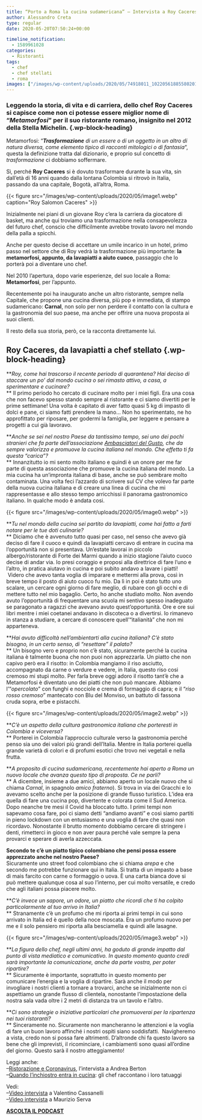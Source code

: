 ```yaml
---
title: “Porto a Roma la cucina sudamericana” – Intervista a Roy Caceres
author: Alessandro Creta
type: regular
date: 2020-05-20T07:50:24+00:00

timeline_notification:
  - 1589961028
categories:
  - Ristoranti
tags:
  - chef
  - chef stellati
  - roma
images: ["/images/wp-content/uploads/2020/05/74918011_10220561885580201_267097066881155072_n.webp"]
---
```

### Leggendo la storia, di vita e di carriera, dello chef Roy Caceres si capisce come non ci potesse essere miglior nome di &#8220;**_Metamorfosi_**&#8221; per il suo ristorante romano, insignito nel 2012 della Stella Michelin.  {.wp-block-heading}

Metamorfosi: &#8220;_**Trasformazione** di un essere o di un oggetto in un altro di natura diversa, come elemento tipico di racconti mitologici o di fantasia_&#8220;, questa la definizione tratta dal dizionario, e proprio sul concetto di _trasformazione_ ci dobbiamo soffermare. 

Sì, perché **Roy Caceres** si è dovuto trasformare durante la sua vita, sin dall&#8217;età di 16 anni quando dalla lontana Colombia si ritrovò in Italia, passando da una capitale, Bogotà, all&#8217;altra, Roma. 


{{< figure src="/images/wp-content/uploads/2020/05/image1.webp" caption="Roy Salomon Caceres" >}}


Inizialmente nei piani di un giovane Roy c&#8217;era la carriera da giocatore di basket, ma anche qui troviamo una trasformazione nella consapevolezza del futuro chef, conscio che difficilmente avrebbe trovato lavoro nel mondo della palla a spicchi. 

Anche per questo decise di accettare un umile incarico in un hotel, primo passo nel settore che di Roy vedrà la trasformazione più importante: **la metamorfosi, appunto, da lavapiatti a aiuto cuoco**, passaggio che lo porterà poi a diventare uno chef. 

Nel 2010 l&#8217;apertura, dopo varie esperienze, del suo locale a Roma: **Metamorfosi**, per l&#8217;appunto.

Recentemente poi ha inaugurato anche un altro ristorante, sempre nella Capitale, che propone una cucina diversa, più pop e immediata, di stampo sudamericano: **Carnal**, non solo per non perdere il contatto con la cultura e la gastronomia del suo paese, ma anche per offrire una nuova proposta ai suoi clienti.

Il resto della sua storia, però, ce la racconta direttamente lui.

## Roy Caceres, da lavapiatti a chef stellato {.wp-block-heading}

**_Roy, come hai trascorso il recente periodo di quarantena? Hai deciso di staccare un po’ dal mondo cucina o sei rimasto attivo, a casa, a sperimentare e cucinare?_  
** Il primo periodo ho cercato di cucinare molto per i miei figli. Era una cosa che non facevo spesso stando sempre al ristorante e ci siamo divertiti per le prime settimane! Una volta è capitato di aver fatto quasi 5 kg di impasto di dolci e pane, ci siamo fatti prendere la mano&#8230; Non ho sperimentato, ne ho approfittato per riposare, per godermi la famiglia, per leggere e pensare a progetti a cui già lavoravo.

**_Anche se sei nel nostro Paese da tantissimo tempo, sei uno dei pochi stranieri che fa parte dell’associazione&nbsp;[Ambasciatori del Gusto][1], che da sempre valorizza e promuove la cucina italiana nel mondo. Che effetto ti fa questa “carica”?_  
** Innanzitutto io mi sento molto italiano e quindi è un onore per me far parte di questa associazione che promuove la cucina italiana del mondo. La mia cucina ha un’impronta italiana di base, anche se può sembrare molto contaminata. Una&nbsp;volta feci l’azzardo di scrivere sul CV che volevo far parte della nuova cucina italiana e di creare una linea di cucina che mi rappresentasse e allo stesso tempo arricchissi il panorama gastronomico italiano. In qualche modo è andata cosi.


{{< figure src="/images/wp-content/uploads/2020/05/image0.webp" >}}


**_Tu nel mondo della cucina sei partito da lavapiatti, come hai fatto a farti notare per le tue doti culinarie?_  
** Diciamo che è avvenuto tutto quasi per caso, nel senso che avevo già deciso di fare il cuoco e quindi da lavapiatti cercavo di entrare in cucina ma l’opportunità non si presentava. Un’estate lavorai in piccolo albergo/ristorante di Forte dei Marmi quando a inizio stagione l’aiuto cuoco decise di andar via. Io presi coraggio e proposi alla direttrice di fare l’uno e l’altro, in pratica aiutavo in cucina e poi subito andavo a lavare i piatti! &nbsp;Videro che avevo tanta voglia di imparare e mettermi alla prova, così in breve tempo il posto di aiuto cuoco fu mio. Da lì in poi è stato tutto uno scalare, un cercare ogni giorno di fare meglio, di rubare con gli occhi e di mettere tutto nel mio bagaglio. Certo, ho anche studiato molto. Non avendo avuto l’opportunità di frequentare una scuola mi sentivo spesso inadeguato se paragonato a ragazzi che avevano avuto quest’opportunità. Ore e ore sui libri mentre i miei coetanei andavano in discoteca o a divertirsi. Io rimanevo in stanza a studiare, a cercare di conoscere quell&#8217;“italianità” che non mi apparteneva.

**_Hai avuto difficoltà nell’ambientarti alla cucina italiana? C’è stato bisogno, in un certo senso, di “resettare” il palato?_  
** Un bisogno vero e proprio non c’è stato, sicuramente perché la cucina italiana è talmente buona che non puoi non apprezzarla. Un piatto che non capivo però era il risotto: in Colombia mangiamo il riso asciutto, accompagnato da carne o verdure e vedere, in Italia, questo riso cosi cremoso mi stupì molto. Per farla breve oggi adoro il&nbsp;risotto&nbsp;tant’è che a Metamorfosi è diventato uno dei piatti che non può mancare. Abbiamo l&#8217;“_opercolato_” con funghi e nocciole e crema di formaggio di capra; e il “_riso rosso cremoso_” mantecato con Blu del Monviso, un battuto di fassona cruda sopra, erbe e pistacchi.


{{< figure src="/images/wp-content/uploads/2020/05/image2.webp" >}}


**_C’è un aspetto della cultura gastronomica italiana che porteresti in Colombia e viceversa?_  
** Porterei in Colombia l’approccio culturale verso la gastronomia perché penso sia uno dei valori più grandi dell’Italia. Mentre in Italia porterei quella grande varietà di colori e di profumi esotici che trovo nei vegetali e nella frutta.

**_A proposito di&nbsp;cucina&nbsp;sudamericana, recentemente hai aperto a Roma un nuovo locale che avanza questo tipo di proposta. Ce ne parli?_  
** A dicembre, insieme a due amici, abbiamo aperto un locale nuovo che si chiama&nbsp;_Carnal_, in spagnolo&nbsp;_amico fraterno_). Si trova in via dei Gracchi e lo avevamo scelto anche per la posizione di grande flusso turistico.&nbsp;L’idea era quella di fare una cucina pop, divertente e colorata come il Sud America. Dopo neanche tre mesi il Covid ha bloccato tutto. I primi tempi non sapevamo cosa fare, poi ci siamo detti “andiamo avanti” e così siamo partiti in pieno lockdown con un entusiasmo e una voglia di fare che quasi non ricordavo. Nonostante il brutto momento dobbiamo cercare di stringere i denti, rimetterci in gioco e non aver paura perché vale sempre la pena provarci e sperare di averla azzeccata.

**Secondo te c&#8217;è un piatto tipico colombiano che pensi possa essere apprezzato anche nel nostro Paese?**  
Sicuramente uno street food colombiano che si chiama&nbsp;_arepa_&nbsp;e che secondo me potrebbe funzionare qui in Italia. Si tratta di un impasto a base di mais farcito con carne o formaggio o uova. È una carta bianca dove si può mettere qualunque cosa al suo l’interno, per cui molto versatile, e credo che agli italiani possa piacere molto.

**_C’è invece un sapore, un odore, un piatto che ricordi che ti ha colpito particolarmente al tuo arrivo in Italia?_  
** Stranamente c’è un profumo che mi riporta ai primi tempi in cui sono arrivato in Italia ed è quello della noce moscata. Era un profumo nuovo per me e il solo pensiero mi riporta alla besciamella e quindi alle lasagne.


{{< figure src="/images/wp-content/uploads/2020/05/image3.webp" >}}


**_La figura dello chef, negli ultimi anni, ha goduto di grande impatto dal punto di vista mediatico e comunicativo. In questo momento quanto credi sarà importante la comunicazione, anche da parte vostra, per poter ripartire?_  
** Sicuramente è importante, soprattutto in questo momento per comunicare l’energia e la voglia di ripartire. Sarà anche il modo per invogliare i nostri clienti a tornare a trovarci, anche se inizialmente non ci aspettiamo un grande flusso di clientela, nonostante l’impostazione della nostra sala vada oltre i 2 metri di distanza tra un tavolo e l’altro.&nbsp;

**_Ci sono strategie o iniziative particolari che promuoverai per la ripartenza nei tuoi ristoranti?_  
** Sinceramente no. Sicuramente non mancheranno le attenzioni e la voglia di fare un buon lavoro affinché i nostri ospiti siano soddisfatti. &nbsp;Navigheremo a vista, credo non si possa fare altrimenti. D’altronde chi fa questo lavoro sa bene che gli imprevisti, il ricominciare, i cambiamenti sono quasi all’ordine del giorno. Questo sarà il nostro atteggiamento!

Leggi anche:  
&#8211;<a rel="noreferrer noopener" href="https://aleepepe.com/2020/05/06/andrea-berton-intervista/" target="_blank">Ristorazione e Coronavirus</a>, l&#8217;intervista a Andrea Berton  
&#8211;<a rel="noreferrer noopener" href="https://aleepepe.com/2020/05/12/tatuaggi-degli-chef/" target="_blank">Quando l&#8217;inchiostro entra in cucina</a>: gli chef raccontano i loro tatuaggi

Vedi:  
&#8211;<a rel="noreferrer noopener" href="https://aleepepe.com/2020/04/29/intervista-valentino-cassanelli/" target="_blank">Video intervista</a> a Valentino Cassanelli  
&#8211;<a rel="noreferrer noopener" href="https://aleepepe.com/2020/05/04/intervista-maurizio-serva/" target="_blank">Video intervista</a> a Maurizio Serva

<p class="has-text-align-center">
  <strong><a href="https://apple.co/352xcOm" target="_blank" rel="noreferrer noopener">ASCOLTA IL PODCAST</a></strong>
</p>

 [1]: http://ambasciatoridelgusto.it/